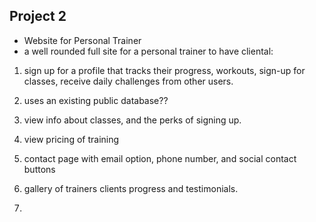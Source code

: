 ## Project 2 ##

* Website for Personal Trainer
* a well rounded full site for a personal trainer to have cliental:
 
1. sign up for a profile that tracks their progress, workouts, sign-up for classes, receive daily challenges from other users. 

2. uses an existing public database??

3. view info about classes, and the perks of signing up. 

4. view pricing of training

5. contact page with email option, phone number, and social contact buttons

6. gallery of trainers clients progress and testimonials.

7. 